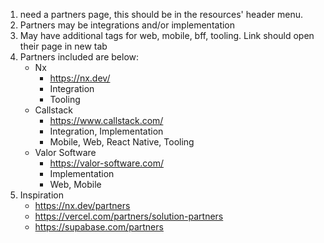 1) need a partners page, this should be in the resources' header menu. 
2) Partners may be integrations and/or implementation
3) May have additional tags for web, mobile, bff, tooling. Link should open their page in new tab
4) Partners included are below:
   * Nx
     * https://nx.dev/
     * Integration
     * Tooling
   * Callstack
     * https://www.callstack.com/
     * Integration, Implementation
     * Mobile, Web, React Native, Tooling
   * Valor Software
     * https://valor-software.com/
     * Implementation
     * Web, Mobile
5) Inspiration 
   * https://nx.dev/partners
   * https://vercel.com/partners/solution-partners
   * https://supabase.com/partners
